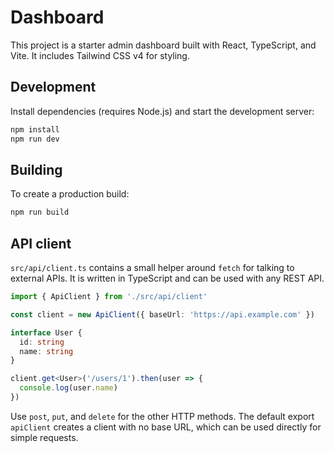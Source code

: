 # Dashboard

This project is a starter admin dashboard built with React, TypeScript, and Vite. It includes Tailwind CSS v4 for styling.

## Development

Install dependencies (requires Node.js) and start the development server:

```bash
npm install
npm run dev
```

## Building

To create a production build:

```bash
npm run build
```

## API client

`src/api/client.ts` contains a small helper around `fetch` for talking to
external APIs. It is written in TypeScript and can be used with any REST API.

```ts
import { ApiClient } from './src/api/client'

const client = new ApiClient({ baseUrl: 'https://api.example.com' })

interface User {
  id: string
  name: string
}

client.get<User>('/users/1').then(user => {
  console.log(user.name)
})
```

Use `post`, `put`, and `delete` for the other HTTP methods. The default export
`apiClient` creates a client with no base URL, which can be used directly for
simple requests.
